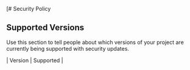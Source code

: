 [# Security Policy

## Supported Versions

Use this section to tell people about which versions of your project are
currently being supported with security updates.

| Version | Supported          |
